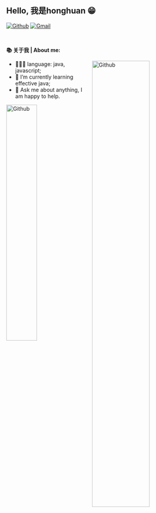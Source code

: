 <!-- Your title -->
## Hello, 我是honghuan  😁

[![Github](https://img.shields.io/badge/-Github-000?style=flat&logo=Github&logoColor=white)](https://github.com/honghuan0921)
[![Gmail](https://img.shields.io/badge/-Gmail-c14438?style=flat&logo=Gmail&logoColor=white)](mailto:honghuan0921@gmail.com) 


&nbsp;

<!-- Talking about you -->
**📚 关于我 | About me:**


 <img width="55%" align="right" alt="Github" src="https://raw.githubusercontent.com/onimur/.github/master/.resources/git-header.svg" /> 

- 👨🏽‍💻 language: java, javascript;
- 🌱 I’m currently learning effective java; 
- 💬 Ask me about anything, I am happy to help.





<img width="40%" align="left" alt="Github" src="https://github-readme-stats.vercel.app/api?username=LiuHonghuan&show_icons=true">





